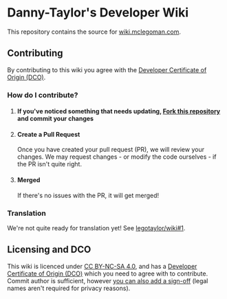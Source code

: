 # Danny-Taylor's Developer Wiki  
This repository contains the source for [wiki.mclegoman.com](https://wiki.mclegoman.com/).  

## Contributing  

By contributing to this wiki you agree with the [Developer Certificate of Origin (DCO)][DCO].  

### How do I contribute?  
1. #### If you've noticed something that needs updating, [Fork this repository](https://github.com/legotaylor/wiki/fork) and commit your changes
    
2. #### Create a Pull Request
    Once you have created your pull request (PR), we will review your changes. We may request changes - or modify the code ourselves - if the PR isn't quite right.
3. #### Merged
    If there's no issues with the PR, it will get merged!

### Translation
We're not quite ready for translation yet! See [legotaylor/wiki#1](https://github.com/legotaylor/wiki/issues/1).  

## Licensing and DCO

This wiki is licenced under [CC BY-NC-SA 4.0][LICENCE], and has a [Developer Certificate of Origin (DCO)][DCO] which you need to agree with to contribute. Commit author is sufficient, however [you can also add a sign-off](https://git-scm.com/docs/git-commit#Documentation/git-commit.txt-code-scode) (legal names aren't required for privacy reasons).

[LICENCE]: ./licence "dannytaylor's developers wiki licence file"

[DCO]: ./DEVELOPER_CERTIFICATE_OF_ORIGIN.md "Developer Certificate of Origin file"

